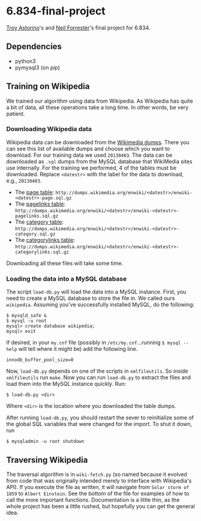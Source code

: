 6.834-final-project
===================

[Troy Astorino](https://github.com/troyastorino)'s and [Neil Forrester](https://github.com/nforrester)'s final project for 6.834.

## Dependencies

* python3
* pymysql3 (on pip)

## Training on Wikipedia

We trained our algorithm using data from Wikipedia. As Wikipedia has quite a bit
of data, all these operations take a long time.  In other words, be very patient.

### Downloading Wikipedia data

Wikipedia data can be
downloaded from the [Wikimedia dumps](http://dumps.wikimedia.org/enwiki/). There
you can see this list of available dumps and choose which you want to download.
For our training data we used `20130403`. The data can be downloaded as `.sql`
dumps from the MySQL database that WikiMedia sites use internally. For the
training we performed, 4 of the tables must be downloaded.  Replace `<datestr>`
with the label for the data to download, e.g., `20130403`.

* The [page table](http://www.mediawiki.org/wiki/Manual:Page_table): `http://dumps.wikimedia.org/enwiki/<datestr>/enwiki-<datestr>-page.sql.gz`
* The [pagelinks table](http://www.mediawiki.org/wiki/Manual:Pagelinks_table): `http://dumps.wikimedia.org/enwiki/<datestr>/enwiki-<datestr>-pagelinks.sql.gz`
* The [category table](http://www.mediawiki.org/wiki/Manual:Category_table): `http://dumps.wikimedia.org/enwiki/<datestr>/enwiki-<datestr>-category.sql.gz`
* The [categorylinks table](http://www.mediawiki.org/wiki/Manual:Category_table): `http://dumps.wikimedia.org/enwiki/<datestr>/enwiki-<datestr>-categorylinks.sql.gz`

Downloading all these files will take some time.

### Loading the data into a MySQL database

The script `load-db.py` will load the data into a MySQL instance. First, you
need to create a MySQL database to store the file in. We called ours
`wikipedia`. Assuming you've successfully installed MySQL, do the following:

```
$ mysqld_safe & 
$ mysql -u root 
mysql> create database wikipedia;
mysql> exit
```

If desired, in your `my.cnf` file (possibly in `/etc/my.cnf`...running `$ mysql
--help` will tell where it might be) add the following line.
```
innodb_buffer_pool_size=0
```

Now, `load-db.py` depends on one of the scripts in `xmlfileutils`.  So inside
`xmlfileutils` run `make`.  Now you can run `load-db.py` to extract the files
and load them into the MySQL instance quickly.  Run:

```
$ load-db.py <dir>
```

Where `<dir>` is the location where you downloaded the table dumps.

After running `load-db.py`, you should restart the sever to reinitialize some of
the global SQL variables that were changed for the import.  To shut it down, run

```
$ mysqladmin -u root shutdown
```

## Traversing Wikipedia

The traversal algorithm is in `wiki-fetch.py` (so named because it evolved
from code that was originally intended merely to interface with Wikipedia's API).
If you execute the file as written, it will navigate from `Solar storm of 1859`
to `Albert Einstein`. See the bottom of the file for examples of how to call
the more important functions. Documentation is a little thin, as the whole project
has been a little rushed, but hopefully you can get the general idea.
